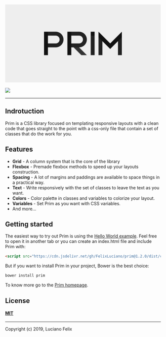 ![Prim](public/images/prim-banner.svg)

[![](https://data.jsdelivr.com/v1/package/gh/FelixLuciano/prim/badge)](https://www.jsdelivr.com/package/gh/FelixLuciano/prim)

---

## Indrotuction
Prim is a CSS library focused on templating responsive layouts with a clean code that goes straight to the point with a css-only file that contain a set of classes that do the work for you.


## Features
- **Grid** - A column system that is the core of the library
- **Flexbox** - Premade flexbox methods to speed up your layouts construction.
- **Spacing** - A lot of margins and paddings are available to space things in a practical way.
- **Text** - Write responsively with the set of classes to leave the text as you want.
- **Colors** - Color palette in classes and variables to colorize your layout.
- **Variables** - Set Prim as you want with CSS variables.
- And more...


## Getting started
The easiest way to try out Prim is using the [Hello World example](https://jsfiddle.net/FelixLuciano/r6Laxep2). Feel free to open it in another tab or you can create an index.html file and include Prim with:

```html
<script src="https://cdn.jsdelivr.net/gh/FelixLuciano/prim@1.2.0/dist/css/prim.min.css">
```

But if you want to install Prim in your project, Bower is the best choice:

```bash
bower install prim
```

To know more go to the [Prim homepage](https://felixluciano.github.io/prim).


## License
#### [MIT](https://github.com/FelixLuciano/prim/blob/master/LICENSE)

---

Copyright (c) 2019, Luciano Felix
